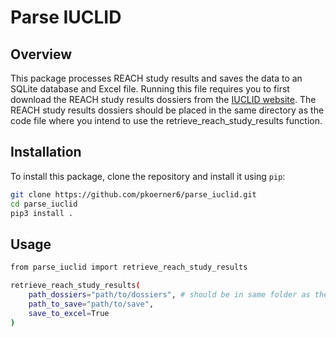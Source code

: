# Parse IUCLID

## Overview

This package processes REACH study results and saves the data to an SQLite database and Excel file. Running this file requires you to first download the REACH study results dossiers from the [IUCLID website](https://iuclid6.echa.europa.eu). The REACH study results dossiers should be placed in the same directory as the code file where you intend to use the retrieve_reach_study_results function.

## Installation

To install this package, clone the repository and install it using `pip`:

```bash
git clone https://github.com/pkoerner6/parse_iuclid.git
cd parse_iuclid
pip3 install .
```

## Usage
```bash
from parse_iuclid import retrieve_reach_study_results

retrieve_reach_study_results(
    path_dossiers="path/to/dossiers", # should be in same folder as the code file you use the function in (for example: "reach_study_results/reach_study_results_dossiers_23-05-2023")
    path_to_save="path/to/save",
    save_to_excel=True
)
```
